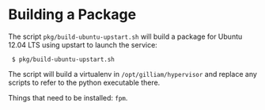 
# Building a Package

The script `pkg/build-ubuntu-upstart.sh` will build a package for
Ubuntu 12.04 LTS using upstart to launch the service:

     $ pkg/build-ubuntu-upstart.sh

The script will build a virtualenv in `/opt/gilliam/hypervisor` and
replace any scripts to refer to the python executable there.

Things that need to be installed: `fpm`.

